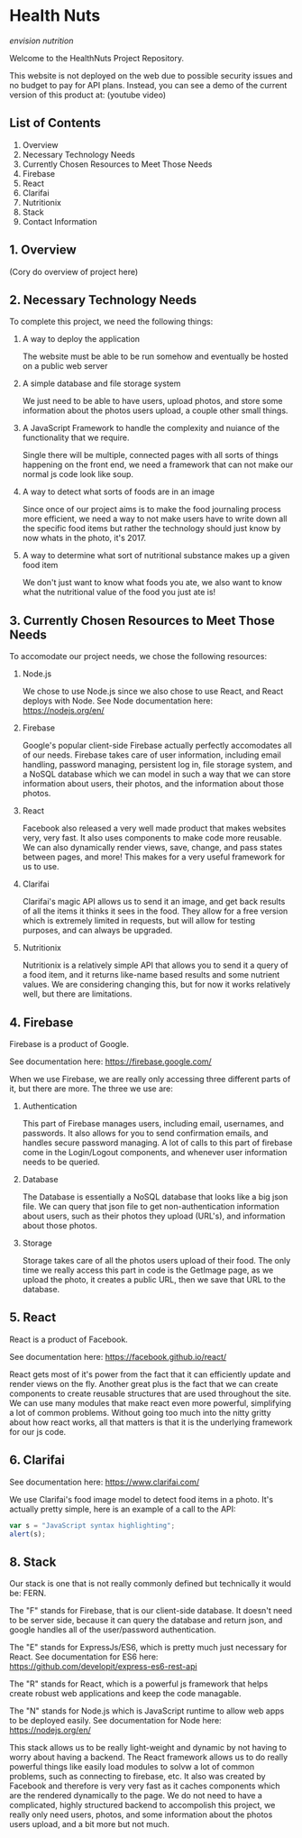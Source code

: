 # Health Nuts
*envision nutrition*

Welcome to the HealthNuts Project Repository.

This website is not deployed on the web due to possible security issues and no budget to pay for API plans.
Instead, you can see a demo of the current version of this product at:
(youtube video)

## List of Contents
1. Overview
2. Necessary Technology Needs
3. Currently Chosen Resources to Meet Those Needs
4. Firebase
5. React
6. Clarifai
7. Nutritionix
8. Stack
9. Contact Information

## 1. Overview
(Cory do overview of project here)

## 2. Necessary Technology Needs
To complete this project, we need the following things:
1. A way to deploy the application

   The website must be able to be run somehow and eventually be hosted on a public web server
   
2. A simple database and file storage system

   We just need to be able to have users, upload photos, and store some information about the photos users upload, a couple other small things.
   
3. A JavaScript Framework to handle the complexity and nuiance of the functionality that we require.

   Single there will be multiple, connected pages with all sorts of things happening on the front end, we need a framework that can not make our normal js code look like soup.
   
4. A way to detect what sorts of foods are in an image

   Since once of our project aims is to make the food journaling process more efficient, we need a way to not make users have to write down all the specific food items but rather the technology should just know by now whats in the photo, it's 2017.
   
5. A way to determine what sort of nutritional substance makes up a given food item

   We don't just want to know what foods you ate, we also want to know what the nutritional value of the food you just ate is!
   
## 3. Currently Chosen Resources to Meet Those Needs
To accomodate our project needs, we chose the following resources:
1. Node.js

   We chose to use Node.js since we also chose to use React, and React deploys with Node. See Node documentation here: https://nodejs.org/en/ 
   
2. Firebase

   Google's popular client-side Firebase actually perfectly accomodates all of our needs. Firebase takes care of user information, including email handling, password managing, persistent log in, file storage system, and a NoSQL database which we can model in such a way that we can store information about users, their photos, and the information about those photos.
   
3. React

   Facebook also released a very well made product that makes websites very, very fast. It also uses components to make code more reusable. We can also dynamically render views, save, change, and pass states between pages, and more! This makes for a very useful framework for us to use.
   
4. Clarifai

   Clarifai's magic API allows us to send it an image, and get back results of all the items it thinks it sees in the food. They allow for a free version which is extremely limited in requests, but will allow for testing purposes, and can always be upgraded.
   
5. Nutritionix

   Nutritionix is a relatively simple API that allows you to send it a query of a food item, and it returns like-name based results and some nutrient values. We are considering changing this, but for now it works relatively well, but there are limitations.

## 4. Firebase
Firebase is a product of Google.

See documentation here: https://firebase.google.com/

When we use Firebase, we are really only accessing three different parts of it, but there are more. The three we use are: 

1. Authentication

   This part of Firebase manages users, including email, usernames, and passwords. It also allows for you to send confirmation emails, and handles secure password managing. A lot of calls to this part of firebase come in the Login/Logout components, and whenever user information needs to be queried.

2. Database

   The Database is essentially a NoSQL database that looks like a big json file. We can query that json file to get non-authentication information about users, such as their photos they upload (URL's), and information about those photos.
   
3. Storage

   Storage takes care of all the photos users upload of their food. The only time we really access this part in code is the GetImage page, as we upload the photo, it creates a public URL, then we save that URL to the database.
   
## 5. React
React is a product of Facebook.

See documentation here: https://facebook.github.io/react/

React gets most of it's power from the fact that it can efficiently update and render views on the fly. Another great plus is the fact that we can create components to create reusable structures that are used throughout the site. We can use many modules that make react even more powerful, simplifying a lot of common problems. Without going too much into the nitty gritty about how react works, all that matters is that it is the underlying framework for our js code.

## 6. Clarifai
See documentation here: https://www.clarifai.com/

We use Clarifai's food image model to detect food items in a photo. It's actually pretty simple, here is an example of a call to the API:

```javascript
var s = "JavaScript syntax highlighting";
alert(s);
```

## 8. Stack
Our stack is one that is not really commonly defined but technically it would be: FERN.

The "F" stands for Firebase, that is our client-side database. It doesn't need to be server side, because it can query the database and return json, and google handles all of the user/password authentication.

The "E" stands for ExpressJs/ES6, which is pretty much just necessary for React. See documentation for ES6 here: https://github.com/developit/express-es6-rest-api 

The "R" stands for React, which is a powerful js framework that helps create robust web applications and keep the code managable.

The "N" stands for Node.js which is JavaScript runtime to allow web apps to be deployed easily. See documentation for Node here: https://nodejs.org/en/ 

This stack allows us to be really light-weight and dynamic by not having to worry about
having a backend. The React framework allows us to do really powerful things like
easily load modules to solvw a lot of common problems, such as connecting to 
firebase, etc. It also was created by Facebook and therefore is very very fast
as it caches components which are the rendered dynamically to the page. We do
not need to have a complicated, highly structured backend to accompolish this
project, we really only need users, photos, and some information about the
photos users upload, and a bit more but not much.

